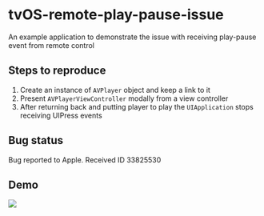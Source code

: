 # tvOS-remote-play-pause-issue
An example application to demonstrate the issue with receiving play-pause event from remote control

## Steps to reproduce
1. Create an instance of `AVPlayer` object and keep a link to it
2. Present `AVPlayerViewController` modally from a view controller
3. After returning back and putting player to play the `UIApplication` stops receiving UIPress events

## Bug status
Bug reported to Apple. Received ID 33825530

## Demo
<img src="https://github.com/igorkotkovets/tvOS-remote-play-pause-issue/raw/master/demo.gif">
